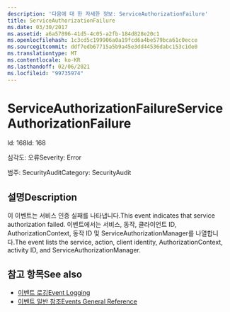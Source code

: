 ```yaml
---
description: '다음에 대 한 자세한 정보: ServiceAuthorizationFailure'
title: ServiceAuthorizationFailure
ms.date: 03/30/2017
ms.assetid: a6a57896-41d5-4c05-a2fb-184d828e20c1
ms.openlocfilehash: 1c3cd5c199906a0a19fcd6a4be579bca61c0ecce
ms.sourcegitcommit: ddf7edb67715a5b9a45e3dd44536dabc153c1de0
ms.translationtype: MT
ms.contentlocale: ko-KR
ms.lasthandoff: 02/06/2021
ms.locfileid: "99735974"
---
```

# <a name="serviceauthorizationfailure"></a><span data-ttu-id="2a990-103">ServiceAuthorizationFailure</span><span class="sxs-lookup"><span data-stu-id="2a990-103">ServiceAuthorizationFailure</span></span>

<span data-ttu-id="2a990-104">Id: 168</span><span class="sxs-lookup"><span data-stu-id="2a990-104">Id: 168</span></span>  
  
 <span data-ttu-id="2a990-105">심각도: 오류</span><span class="sxs-lookup"><span data-stu-id="2a990-105">Severity: Error</span></span>  
  
 <span data-ttu-id="2a990-106">범주: SecurityAudit</span><span class="sxs-lookup"><span data-stu-id="2a990-106">Category: SecurityAudit</span></span>  
  
## <a name="description"></a><span data-ttu-id="2a990-107">설명</span><span class="sxs-lookup"><span data-stu-id="2a990-107">Description</span></span>  

 <span data-ttu-id="2a990-108">이 이벤트는 서비스 인증 실패를 나타냅니다.</span><span class="sxs-lookup"><span data-stu-id="2a990-108">This event indicates that service authorization failed.</span></span> <span data-ttu-id="2a990-109">이벤트에서는 서비스, 동작, 클라이언트 ID, AuthorizationContext, 동작 ID 및 ServiceAuthorizationManager를 나열합니다.</span><span class="sxs-lookup"><span data-stu-id="2a990-109">The event lists the service, action, client identity, AuthorizationContext, activity ID, and ServiceAuthorizationManager.</span></span>  
  
## <a name="see-also"></a><span data-ttu-id="2a990-110">참고 항목</span><span class="sxs-lookup"><span data-stu-id="2a990-110">See also</span></span>

- [<span data-ttu-id="2a990-111">이벤트 로깅</span><span class="sxs-lookup"><span data-stu-id="2a990-111">Event Logging</span></span>](index.md)
- [<span data-ttu-id="2a990-112">이벤트 일반 참조</span><span class="sxs-lookup"><span data-stu-id="2a990-112">Events General Reference</span></span>](events-general-reference.md)
